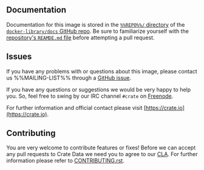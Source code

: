 ## Documentation

Documentation for this image is stored in the [`%%REPO%%/` directory](https://github.com/docker-library/docs/tree/master/%%REPO%%) of the [`docker-library/docs` GitHub repo](https://github.com/docker-library/docs). Be sure to familiarize yourself with the [repository's `REAMDE.md` file](https://github.com/docker-library/docs/blob/master/README.md) before attempting a pull request.

## Issues

If you have any problems with or questions about this image, please contact us %%MAILING-LIST%% through a [GitHub issue](%%GITHUB-REPO%%/issues).

If you have any questions or suggestions we would be very happy to help you. So, feel free to swing by our IRC channel `#crate` on [Freenode](http://freenode.net).

For further information and official contact please visit [https://crate.io](https://crate.io).

## Contributing

You are very welcome to contribute features or fixes! Before we can accept any pull requests to Crate Data we need you to agree to our [CLA](https://crate.io/community/contribute/). For further information please refer to [CONTRIBUTING.rst](https://github.com/crate/crate/blob/master/CONTRIBUTING.rst).
